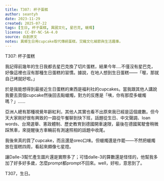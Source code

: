 ```yaml
---
title: T307: 杯子蛋糕
author: seantyh
date: 2023-11-29
created: 2025-07-22
tags: [生日, 杯子蛋糕, 異國文化, 星巴克, 蠟燭]
license: CC-BY-NC-SA-4.0
source: 自創原文
notes: 異鄉生日用cupcake取代傳統蛋糕，交織文化細節與生活趣事。
---
```

T307: 杯子蛋糕

我記得前幾年的生日我都去星巴克換了切片蛋糕，結果今年....不僅沒有星巴克，好像這裡也沒有那種生日蛋糕的習慣。據說，在地人想到生日蛋糕——「喔，那就自己烤就好啦。」

於是我能想得到最接近生日蛋糕的東西是福利社的cupcakes。當我跟其他人講說我要去買個cupcake然後回去點蠟燭，對方的反應是「咦，你有那麼多蠟燭嗎？」......

亞洲人總有那種視覺年齡紅利，其他人其實也看不出原來我已經是這個歲數。但今天大家剛好很有興致的一路從午餐聊到快下班，話題從生日、中文聲調、loan words、台灣選舉、憲政體制、歷史教育到德國開車速限，最後在德國駕駛會稍微踩煞車，來提醒後方車輛前有測速照相的話題中收尾。

我後來真的買了cupcake，而且還是oreo口味。但蠟燭還是作罷——不然把蠟燭放在蛋糕四周，看起來頗像七星燈。

讓Dalle-3幫忙產生圖片還是實際多了；可惜dalle-3的算數還是怪怪的，他幫我多加了好多好多歲，怎麼prompt都prompt不回來。well，好啦，意思到了。

T307，生日。